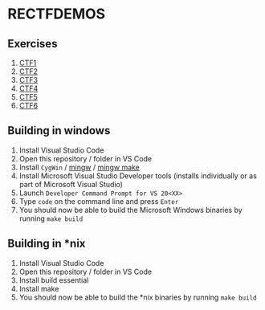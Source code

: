 # RECTFDEMOS


## Exercises
1. [CTF1](ctfs/ctf1/CTF1_README.md)
1. [CTF2](./ctfs/ctf2/README.md)
1. [CTF3](./ctfs/ctf3/README.md)
1. [CTF4](./ctfs/ctf4/README.md)
1. [CTF5](./ctfs/ctf5/README.md)
1. [CTF6](./ctfs/ctf6/README.md)


## Building in windows
1. Install Visual Studio Code
1. Open this repository / folder in VS Code
1. Install `CygWin` / [mingw](http://mingw-w64.org/) / [mingw make](http://gnuwin32.sourceforge.net/packages/make.htm)
1. Install Microsoft Visual Studio Developer tools (installs individually or as part of Microsoft Visual Studio)
1. Launch `Developer Command Prompt for VS 20<XX>`
1. Type `code` on the command line and press `Enter`
1. You should now be able to build the Microsoft Windows binaries by running `make build`

## Building in *nix
1. Install Visual Studio Code
1. Open this repository / folder in VS Code
1. Install build essential
1. Install make
1. You should now be able to build the *nix binaries by running `make build`

